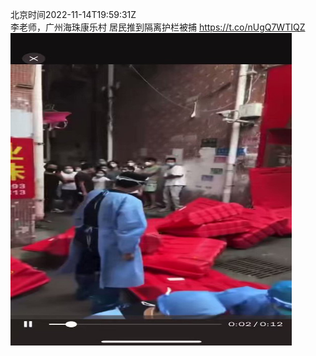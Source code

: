 北京时间2022-11-14T19:59:31Z<br>李老师，广州海珠康乐村
居民推到隔离护栏被捕 https://t.co/nUgQ7WTIQZ<br><img src='/temp/video/2022/o-Month-11/l-Day-14/whyyoutouzhele/1592125068150444032_0.jpg' width='450' height='500'><br><br>